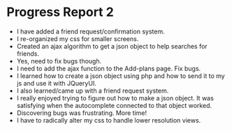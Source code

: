 Progress Report 2
================
- I have added a friend request/confirmation system.
- I re-organized my css for smaller screens.
- Created an ajax algorithm to get a json object to help searches for friends.
- Yes, need to fix bugs though.
- I need to add the ajax function to the Add-plans page. Fix bugs.
- I learned how to create a json object using php and how to send it to my js and use it with JQueryUI.
- I also learned/came up with a friend request system.
- I really enjoyed trying to figure out how to make a json object. It was satisfying when the autocomplete connected to that object worked.
- Discovering bugs was frustrating. More time!
- I have to radically alter my css to handle lower resolution views.